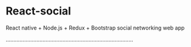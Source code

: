 # React-social
React native + Node.js + Redux + Bootstrap social networking web app

...................................................................................
